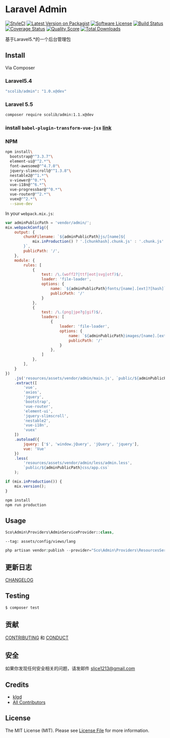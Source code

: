 # Laravel Admin

[![StyleCI][ico-styleci]][link-styleci]
[![Latest Version on Packagist][ico-version]][link-packagist]
[![Software License][ico-license]](LICENSE.md)
[![Build Status][ico-travis]][link-travis]
[![Coverage Status][ico-scrutinizer]][link-scrutinizer]
[![Quality Score][ico-code-quality]][link-code-quality]
[![Total Downloads][ico-downloads]][link-downloads]

基于Laravel5.*的一个后台管理包


## Install

Via Composer

### Laravel5.4
``` bash
"scolib/admin": "1.0.x@dev"
```

### Laravel 5.5

``` bash
composer require scolib/admin:1.1.x@dev
```


### install `babel-plugin-transform-vue-jsx` [link](https://github.com/vuejs/babel-plugin-transform-vue-jsx)

### NPM
```bash
npm install\
  bootstrap@"^3.3.7"\
  element-ui@"^2.*"\
  font-awesome@"^4.7.0"\
  jquery-slimscroll@"^1.3.8"\
  nestable2@"^1.*"\
  v-viewer@"^0.*"\
  vue-i18n@"^6.*"\
  vue-progressbar@"^0.*"\
  vue-router@"^2.*"\
  vuex@"^2.*"\
  --save-dev
```

In your `webpack.mix.js`:
```javascript
var adminPublicPath = 'vendor/admin/';
mix.webpackConfig({
    output: {
        chunkFilename: `${adminPublicPath}js/[name]${
            mix.inProduction() ? '.[chunkhash].chunk.js' : '.chunk.js'
        }`,
        publicPath: '/',
    },
    module: {
        rules: [
            {
                test: /\.(woff2?|ttf|eot|svg|otf)$/,
                loader: 'file-loader',
                options: {
                    name: `${adminPublicPath}fonts/[name].[ext]?[hash]`,
                    publicPath: '/'
                }
            },
            {
                test: /\.(png|jpe?g|gif)$/,
                loaders: [
                    {
                        loader: 'file-loader',
                        options: {
                            name: `${adminPublicPath}images/[name].[ext]?[hash]`,
                            publicPath: '/'
                        }
                    },
                ]
            },
        ],
    }
})
    .js('resources/assets/vendor/admin/main.js', `public/${adminPublicPath}js/app.js`)
    .extract([
        'vue',
        'axios',
        'jquery',
        'bootstrap',
        'vue-router',
        'element-ui',
        'jquery-slimscroll',
        'nestable2',
        'vue-i18n',
        'vuex'
    ])
    .autoload({
        jquery: ['$', 'window.jQuery', 'jQuery', 'jquery'],
        vue: 'Vue'
    })
    .less(
        'resources/assets/vendor/admin/less/admin.less',
        `public/${adminPublicPath}css/app.css`
    );

if (mix.inProduction()) {
    mix.version();
}
```

```sh
npm install 
npm run production
```

## Usage

``` php
Sco\Admin\Providers\AdminServiceProvider::class,
```



`--tag: assets/config/views/lang`
```php
php artisan vendor:publish --provider="Sco\Admin\Providers\ResourcesServiceProvider" --force
```

## 更新日志

 [CHANGELOG](CHANGELOG.md) 

## Testing

``` bash
$ composer test
```

## 贡献

 [CONTRIBUTING](CONTRIBUTING.md) 和 [CONDUCT](CONDUCT.md) 

## 安全

如果你发现任何安全相关的问题，请发邮件 slice1213@gmail.com

## Credits

- [klgd][link-author]
- [All Contributors][link-contributors]

## License

The MIT License (MIT). Please see [License File](LICENSE.md) for more information.

[ico-styleci]: https://styleci.io/repos/82435198/shield?branch=master
[ico-version]: https://img.shields.io/packagist/v/ScoLib/admin.svg?style=flat-square
[ico-license]: https://img.shields.io/badge/license-MIT-brightgreen.svg?style=flat-square
[ico-travis]: https://img.shields.io/travis/ScoLib/admin/master.svg?style=flat-square
[ico-scrutinizer]: https://img.shields.io/scrutinizer/coverage/g/ScoLib/admin.svg?style=flat-square
[ico-code-quality]: https://img.shields.io/scrutinizer/g/ScoLib/admin.svg?style=flat-square
[ico-downloads]: https://img.shields.io/packagist/dt/ScoLib/admin.svg?style=flat-square

[link-styleci]: https://styleci.io/repos/82435198
[link-packagist]: https://packagist.org/packages/ScoLib/admin
[link-travis]: https://travis-ci.org/ScoLib/admin
[link-scrutinizer]: https://scrutinizer-ci.com/g/ScoLib/admin/?branch=master
[link-code-quality]: https://scrutinizer-ci.com/g/ScoLib/admin
[link-downloads]: https://packagist.org/packages/ScoLib/admin
[link-author]: https://github.com/klgd
[link-contributors]: ../../contributors
